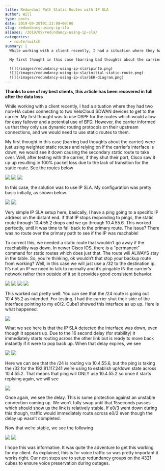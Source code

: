 ```yaml
---
title: Redundant Path Static Routes with IP SLA
author: Will
type: posts
date: 2019-09-20T01:23:00+00:00
slug: redundancy-using-ip-sla
aliases: /2019/09/redundancy-using-ip-sla/
categories:
  - route/switch
summary: |
  While working with a client recently, I had a situation where they had two non-HA cubes connecting to two VeloCloud SDWAN devices to get to the carrier. My first thought was to use OSPF for the routes which would allow for easy failover and a potential use of BFD. However, the carrier informed us that they only use dynamic routing protocols on their upstream connections, and we would need to use static routes to them.

  My first thought in this case (barring bad thoughts about the carrier) were just using weighted static routes and relying on if the carrier’s interface is down, we would see it down causing the secondary static route to take over. Well, after testing with the carrier, if they shut their port, Cisco saw it up up resulting in 100% packet loss due to the lack of transition for the static route. See the routes below

  ![](/images/redundancy-using-ip-sla/ipintb.png) 
  ![](/images/redundancy-using-ip-sla/initial-static-route.png)
  ![](/images/redundancy-using-ip-sla/SEH-diagram.png)
---
```

**Thanks to one of my best clients, this article has been recovered in full after the data loss**

While working with a client recently, I had a situation where they had two non-HA cubes connecting to two VeloCloud SDWAN devices to get to the carrier. My first thought was to use OSPF for the routes which would allow for easy failover and a potential use of BFD. However, the carrier informed us that they only use dynamic routing protocols on their upstream connections, and we would need to use static routes to them.

My first thought in this case (barring bad thoughts about the carrier) were just using weighted static routes and relying on if the carrier’s interface is down, we would see it down causing the secondary static route to take over. Well, after testing with the carrier, if they shut their port, Cisco saw it up up resulting in 100% packet loss due to the lack of transition for the static route. See the routes below

![](/images/redundancy-using-ip-sla/ipintb.png) 
![](/images/redundancy-using-ip-sla/initial-static-route.png)
![](/images/redundancy-using-ip-sla/SEH-diagram.png)

In this case, the solution was to use IP SLA. My configuration was pretty basic initially, as shown below.

![](/images/redundancy-using-ip-sla/ipsla-initial.png) 
![](/images/redundancy-using-ip-sla/ipsla-routes1.png)

Very simple IP SLA setup here, basically, I have a ping going to a specific IP address on the distant end. If that IP stops responding to pings, the static route through 10.4.55.2 drops and we go through 10.4.55.6. This worked perfectly, until it was time to fall back to the primary route. The issue? There was no route over the primary path to see if the IP was reachable!

To correct this, we needed a static route that wouldn’t go away if the reachability was down. In newer Cisco IOS, there is a "permanent" command for static routes which does just that. The route will ALWAYS stay in the table. So, you’re thinking, ok wouldn’t that stop your backup route from working? Well, in this case we will just use a /32 to the destination ip. It’s not an IP we need to talk to normally and it’s pingable IN the carrier’s network rather than outside of it so it provides good consistent behavior.

![](/images/redundancy-using-ip-sla/ip-sla-config-final.png) 
![](/images/redundancy-using-ip-sla/ipsla-routes-final.png)
![](/images/redundancy-using-ip-sla/shtrack-down-delay.png)
![](/images/redundancy-using-ip-sla/sh-ip-rou-up.png)

This worked out pretty well. You can see that the /24 route is going out 10.4.55.2 as intended. For testing, I had the carrier shut their side of the interface pointing to my e0/2. Cube1 showed this interface as up up. Here is what happened:

![](/images/redundancy-using-ip-sla/shtrack-down-delay-2.png) 

What we see here is that the IP SLA detected the interface was down, even though it appears up. Due to the 16 second delay (for stability) it immediately starts routing across the other link but is ready to move back instantly if it were to pop back up. When that delay expires, we see

![](/images/redundancy-using-ip-sla/shtrack-down.png) 
![](/images/redundancy-using-ip-sla/sh-ip-route-down.png)

Here we can see that the /24 is routing via 10.4.55.6, but the ping is taking the /32 for the 192.81.117.241 we’re using to establish up/down state across 10.4.55.2. That means that ping will ONLY use 10.4.55.2 so once it starts replying again, we will see

![](/images/redundancy-using-ip-sla/sh-track-up-delay.png) 

Once again, we see the delay. This is some protection against an unstable connection coming up. We won’t fully swap until that 15seconds passes which should show us the link is relatively stable. If e0/3 went down during this though, traffic would immediately route across e0/2 even though the delay up wasn’t completed.

Now that we’re stable, we see the following

![](/images/redundancy-using-ip-sla/sh-track-up-stable.png) 
![](/images/redundancy-using-ip-sla/sh-ip-rou-up.png)

I hope this was informative. It was quite the adventure to get this working for my client. As explained, this is for voice traffic so was pretty important it works right. Our next steps are to setup redundancy groups on the 4321 cubes to ensure voice preservation during outages.